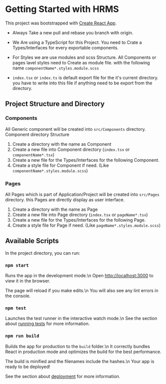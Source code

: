 # Getting Started with HRMS

This project was bootstrapped with [Create React App](https://github.com/facebook/create-react-app).

- Always Take a new pull and rebase you branch with origin.

- We Are using a TypeScript for this Project.
  You need to Crate a Types/Interfaces for every exportable components.

- For Styles we are use modules and scss Structure.
  All Components or pages lavel styles need to Create as module file.
  with the following name `componentName*.styles.module.scss`

- `index.tsx` or `index.ts` is default export file for the it's current directory.
  you have to write into this file if anything need to be export from the directory.

## Project Structure and Directory

### Components

All Generic component will be created into `src/Components` directory.
Component directory Structure

1. Create a directory with the name as Component
2. Create a new file into Component directory (`index.tsx` or `componentName*.tsx`)
3. Create a new file for the Types/Interfaces for the following Component.
4. Create a style file for Component if need. (Like `componentName*.styles.module.scss`)

### Pages

All Pages which is part of Application/Project will be created into `src/Pages` directory.
this Pages are directly display as user interface.

1. Create a directory with the name as Page
2. Create a new file into Page directory (`index.tsx` or `pageName*.tsx`)
3. Create a new file for the Types/Interfaces for the following Page.
4. Create a style file for Page if need. (Like `pageName*.styles.module.scss`)

## Available Scripts

In the project directory, you can run:

### `npm start`

Runs the app in the development mode.\n
Open [http://localhost:3000](http://localhost:3000) to view it in the browser.

The page will reload if you make edits.\n
You will also see any lint errors in the console.

### `npm test`

Launches the test runner in the interactive watch mode.\n
See the section about [running tests](https://facebook.github.io/create-react-app/docs/running-tests) for more information.

### `npm run build`

Builds the app for production to the `build` folder.\n
It correctly bundles React in production mode and optimizes the build for the best performance.

The build is minified and the filenames include the hashes.\n
Your app is ready to be deployed!

See the section about [deployment](https://facebook.github.io/create-react-app/docs/deployment) for more information.
